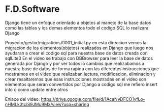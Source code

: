 # F.D.Software

Django tiene un enfoque orientado a objetos al manejo de la base datos como las tablas y los demas elementos todo el codigo SQL lo realizara Django

Proyecto/gestor/migrations/0001_initial.py en esta direccion vemos la migracion de los elementos(objetos) realizados en Django que luego nos ayudaran a crear 
el codigo sql para nuestra base de datos creada con sqlLite3 
En el video se trabajo con DBBrowser para leer la base de datos generada por Django y por ver todos lo cambios que realizabamos a nuestra base de 
datos de forma rapida con las diferentes instrucciones que mostramos en el video que realizaban lectura, modificacion, eliminacion y crear resaltaremos 
que esas instrucciones mostradas en el video son elementos que seran convertidos por Django a codigo sql me refiero insert into o como update entre otros  

Enlace del video:
https://drive.google.com/file/d/1AcaNvDFCO1yfLo-nHMLk3tciS9JMu9Mx/view?usp=sharing
